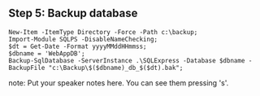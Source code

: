 ## Step 5: Backup database

```
New-Item -ItemType Directory -Force -Path c:\backup;
Import-Module SQLPS -DisableNameChecking;
$dt = Get-Date -Format yyyyMMddHHmmss;
$dbname = 'WebAppDB';
Backup-SqlDatabase -ServerInstance .\SQLExpress -Database $dbname -BackupFile "c:\Backup\$($dbname)_db_$($dt).bak";
```

note:
    Put your speaker notes here.
    You can see them pressing 's'.

